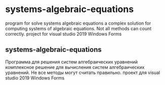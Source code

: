 # systems-algebraic-equations
program for solve systems algebraic equations
a complex solution for computing systems of algebraic equations. Not all methods can count correctly.
project for visual studio 2019 Windows Forms
## systems-algebraic-equations
Программа для решения систем алгебраических уравнений комплексное решение для вычисления систем алгебраических уравнений. Не все методы могут считать правильно. проект для visual studio 2019 Windows Forms
